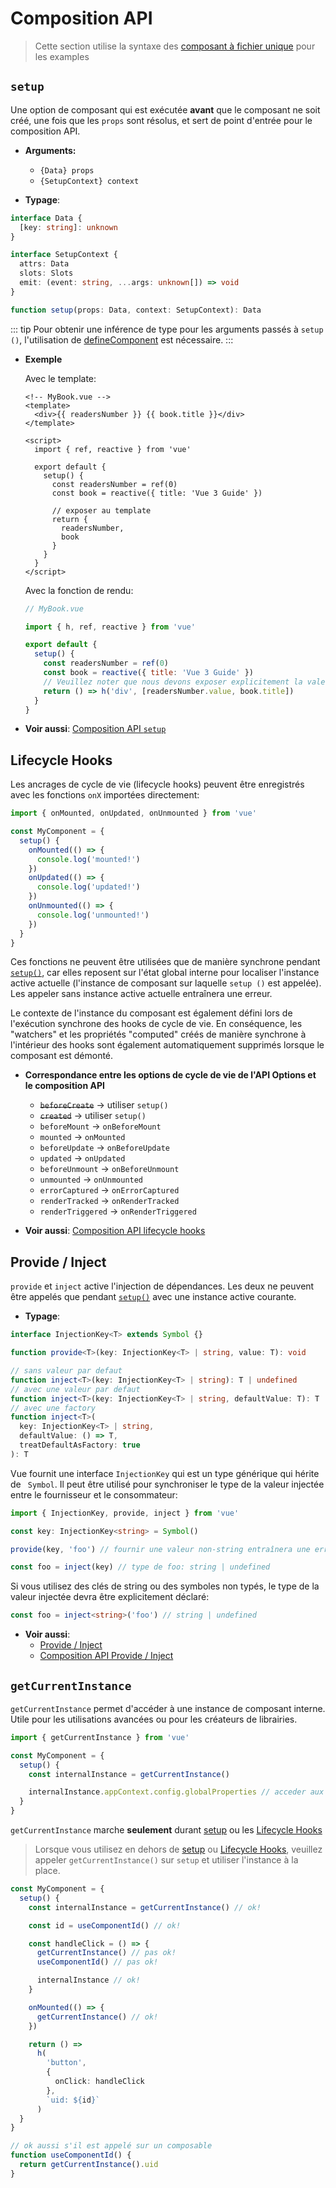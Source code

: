# Composition API

> Cette section utilise la syntaxe des [composant à fichier unique](../guide/single-file-component.html) pour les examples

## `setup`

Une option de composant qui est exécutée **avant** que le composant ne soit créé, une fois que les `props` sont résolus, et sert de point d'entrée pour le composition API.

- **Arguments:**

  - `{Data} props`
  - `{SetupContext} context`

- **Typage**:

```ts
interface Data {
  [key: string]: unknown
}

interface SetupContext {
  attrs: Data
  slots: Slots
  emit: (event: string, ...args: unknown[]) => void
}

function setup(props: Data, context: SetupContext): Data
```

::: tip
Pour obtenir une inférence de type pour les arguments passés à `setup ()`, l'utilisation de [defineComponent](global-api.html#definecomponent) est nécessaire.
:::

- **Exemple**

  Avec le template:

  ```vue-html
  <!-- MyBook.vue -->
  <template>
    <div>{{ readersNumber }} {{ book.title }}</div>
  </template>

  <script>
    import { ref, reactive } from 'vue'

    export default {
      setup() {
        const readersNumber = ref(0)
        const book = reactive({ title: 'Vue 3 Guide' })

        // exposer au template
        return {
          readersNumber,
          book
        }
      }
    }
  </script>
  ```

  Avec la fonction de rendu:

  ```js
  // MyBook.vue

  import { h, ref, reactive } from 'vue'

  export default {
    setup() {
      const readersNumber = ref(0)
      const book = reactive({ title: 'Vue 3 Guide' })
      // Veuillez noter que nous devons exposer explicitement la valeur de ref ici
      return () => h('div', [readersNumber.value, book.title])
    }
  }
  ```

- **Voir aussi**: [Composition API `setup`](../guide/composition-api-setup.html)

## Lifecycle Hooks

Les ancrages de cycle de vie (lifecycle hooks) peuvent être enregistrés avec les fonctions `onX` importées directement:

```js
import { onMounted, onUpdated, onUnmounted } from 'vue'

const MyComponent = {
  setup() {
    onMounted(() => {
      console.log('mounted!')
    })
    onUpdated(() => {
      console.log('updated!')
    })
    onUnmounted(() => {
      console.log('unmounted!')
    })
  }
}
```

Ces fonctions ne peuvent être utilisées que de manière synchrone pendant [`setup()`](#setup), car elles reposent sur l'état global interne pour localiser l'instance active actuelle (l'instance de composant sur laquelle `setup ()` est appelée). Les appeler sans instance active actuelle entraînera une erreur.

Le contexte de l'instance du composant est également défini lors de l'exécution synchrone des hooks de cycle de vie. En conséquence, les "watchers" et les propriétés "computed" créés de manière synchrone à l'intérieur des hooks sont également automatiquement supprimés lorsque le composant est démonté.

- **Correspondance entre les options de cycle de vie de l'API Options et le composition API**

  - ~~`beforeCreate`~~ -> utiliser `setup()`
  - ~~`created`~~ -> utiliser `setup()`
  - `beforeMount` -> `onBeforeMount`
  - `mounted` -> `onMounted`
  - `beforeUpdate` -> `onBeforeUpdate`
  - `updated` -> `onUpdated`
  - `beforeUnmount` -> `onBeforeUnmount`
  - `unmounted` -> `onUnmounted`
  - `errorCaptured` -> `onErrorCaptured`
  - `renderTracked` -> `onRenderTracked`
  - `renderTriggered` -> `onRenderTriggered`

- **Voir aussi**: [Composition API lifecycle hooks](../guide/composition-api-lifecycle-hooks.html)

## Provide / Inject

`provide` et `inject` active l'injection de dépendances. Les deux ne peuvent être appelés que pendant [`setup()`](#setup) avec une instance active courante.

- **Typage**:

```ts
interface InjectionKey<T> extends Symbol {}

function provide<T>(key: InjectionKey<T> | string, value: T): void

// sans valeur par defaut
function inject<T>(key: InjectionKey<T> | string): T | undefined
// avec une valeur par defaut
function inject<T>(key: InjectionKey<T> | string, defaultValue: T): T
// avec une factory
function inject<T>(
  key: InjectionKey<T> | string,
  defaultValue: () => T,
  treatDefaultAsFactory: true
): T
```

Vue fournit une interface `InjectionKey` qui est un type générique qui hérite de ` Symbol`. Il peut être utilisé pour synchroniser le type de la valeur injectée entre le fournisseur et le consommateur:

```ts
import { InjectionKey, provide, inject } from 'vue'

const key: InjectionKey<string> = Symbol()

provide(key, 'foo') // fournir une valeur non-string entraînera une erreur

const foo = inject(key) // type de foo: string | undefined
```

Si vous utilisez des clés de string ou des symboles non typés, le type de la valeur injectée devra être explicitement déclaré:

```ts
const foo = inject<string>('foo') // string | undefined
```

- **Voir aussi**:
  - [Provide / Inject](../guide/component-provide-inject.html)
  - [Composition API Provide / Inject](../guide/composition-api-provide-inject.html)

## `getCurrentInstance`

`getCurrentInstance` permet d'accéder à une instance de composant interne. Utile pour les utilisations avancées ou pour les créateurs de librairies.

```ts
import { getCurrentInstance } from 'vue'

const MyComponent = {
  setup() {
    const internalInstance = getCurrentInstance()

    internalInstance.appContext.config.globalProperties // acceder aux globalProperties
  }
}
```

`getCurrentInstance` marche **seulement** durant [setup](#setup) ou les [Lifecycle Hooks](#lifecycle-hooks)

> Lorsque vous utilisez en dehors de [setup](#setup) ou [Lifecycle Hooks](#lifecycle-hooks), veuillez appeler `getCurrentInstance()` sur `setup` et utiliser l'instance à la place.

```ts
const MyComponent = {
  setup() {
    const internalInstance = getCurrentInstance() // ok!

    const id = useComponentId() // ok!

    const handleClick = () => {
      getCurrentInstance() // pas ok!
      useComponentId() // pas ok!

      internalInstance // ok!
    }

    onMounted(() => {
      getCurrentInstance() // ok!
    })

    return () =>
      h(
        'button',
        {
          onClick: handleClick
        },
        `uid: ${id}`
      )
  }
}

// ok aussi s'il est appelé sur un composable
function useComponentId() {
  return getCurrentInstance().uid
}
```
